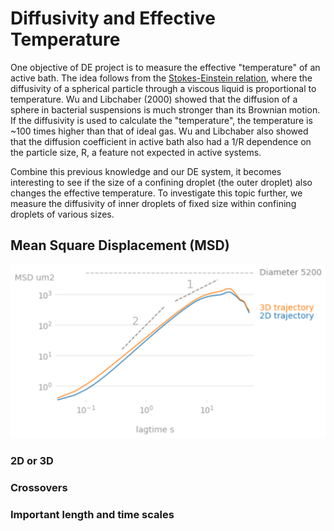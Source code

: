 # Diffusivity and Effective Temperature
One objective of DE project is to measure the effective "temperature" of an active bath.
The idea follows from the [Stokes-Einstein relation](https://en.wikipedia.org/wiki/Einstein_relation_(kinetic_theory)), where the diffusivity of a spherical particle through a viscous liquid is proportional to temperature.
Wu and Libchaber (2000) showed that the diffusion of a sphere in bacterial suspensions is much stronger than its Brownian motion.
If the diffusivity is used to calculate the "temperature", the temperature is ~100 times higher than that of ideal gas.
Wu and Libchaber also showed that the diffusion coefficient in active bath also had a 1/R dependence on the particle size, R, a feature not expected in active systems.

Combine this previous knowledge and our DE system, it becomes interesting to see if the size of a confining droplet (the outer droplet) also changes the effective temperature.
To investigate this topic further, we measure the diffusivity of inner droplets of fixed size within confining droplets of various sizes.

## Mean Square Displacement (MSD)
![MSD](MSD.png)
### 2D or 3D
### Crossovers
### Important length and time scales
